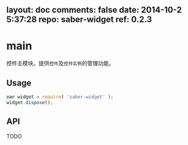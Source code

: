layout: doc
comments: false
date: 2014-10-2 5:37:28
repo: saber-widget
ref: 0.2.3
---

# main

控件主模块。提供`控件`及`控件实例`的管理功能。


## Usage

``` javascript
var widget = require( 'saber-widget' );
widget.dispose();
```

## API

TODO

